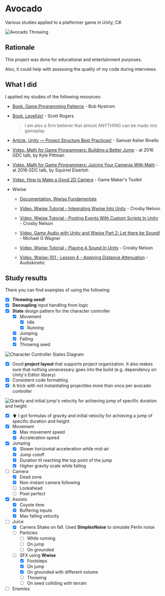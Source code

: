 # Avocado

Various studies applied to a platformer game in Unity, C#.

![Avocado Throwing](./Documentation/avocado-throwing-loop.gif)

## Rationale

This project was done for educational and entertainment purposes.

Also, it could help with assessing the quality of my code during interviews.

## What I did

I applied my studies of the following resources:

- [Book. Game Programming Patterns](https://gameprogrammingpatterns.com/) - Bob Nystrom

- [Book. LevelUp!](https://www.amazon.com/Level-Guide-Great-Video-Design/dp/1118877160) - Scott Rogers

    > I am also a firm believer that almost ANYTHING can be made into gameplay

- [Article. Unity — Project Structure Best Practices!](https://sam-16930.medium.com/unity-project-structure-a694792cefed) - Samuel Asher Rivello

- [Video. Math for Game Programmers: Building a Better Jump](https://www.youtube.com/watch?v=hG9SzQxaCm8) - at 2016 GDC talk, by Kyle Pittman

- [Video. Math for Game Programmers: Juicing Your Cameras With Math](https://www.youtube.com/watch?v=tu-Qe66AvtY) - at 2016 GDC talk, by Squirrel Eiserloh

- [Video. How to Make a Good 2D Camera](https://www.youtube.com/watch?v=TdWFzpgnljs) - Game Maker's Toolkit

- Wwise

  - [Documentation. Wwise Fundamentals](https://www.audiokinetic.com/fr/library/edge/?source=WwiseFundamentalApproach&id=wwise_fundamentals)

  - [Video. Wwise Tutorial - Integrating Wwise Into Unity](https://www.youtube.com/watch?v=qEfQtAM1z4o) - Crosby Nelson

  - [Video. Wwise Tutorial - Posting Events With Custom Scripts In Unity](https://www.youtube.com/watch?v=_voQkyAOckI) - Crosby Nelson

  - [Video. Game Audio with Unity and Wwise Part 2: Let there be Sound!](https://www.youtube.com/watch?v=i2gPkgqVHf4) -  Michael G Wagner

  - [Video. Wwise Tutorial - Playing A Sound In Unity](https://www.youtube.com/watch?v=5Ta1PZmVXik) - Crosby Nelson

  - [Video. Wwise-101 - Lesson 4 - Applying Distance Attenuation](https://www.youtube.com/watch?v=F1eMxm4tu8s) - Audiokinetic

## Study results

There you can find examples of using the following:

- [x] **Throwing seed!**
- [x] **Decoupling** input handling from logic
- [x] **State** design pattern for the character controller
  - [x] Movement
    - [x] Idle
    - [x] Running
  - [x] Jumping
  - [x] Falling
  - [x] Throwing seed

![Character Controller States Diagram](./Documentation/state-machine.jpg)

- [x] Good **project layout** that supports project organization. It also makes sure that nothing unnecessary goes into the build (e.g. dependency on Unity's Editor library)
- [x] Consistent code formatting
- [x] A trick with not instantiating projectiles more than once per avocado controller

![Gravity and initial jump's velocity for achieving jump of specific duration and height](./Documentation/jump-formula.jpg)

- [x] :arrow_up: I got formulas of gravity and initial velocity for achieving a jump of specific duration and height
- [x] Movement
  - [x] Max movement speed
  - [x] Acceleration speed
- [x] Jumping
  - [x] Slower horizontal acceleration while mid-air
  - [x] Jump cutoff
  - [x] Duration til reaching the top point of the jump
  - [x] Higher gravity scale while falling
- [ ] Camera
  - [x] Dead zone
  - [x] Non-instant camera following
  - [ ] Lookahead
  - [ ] Pixel perfect
- [x] Assists
  - [x] Coyote time
  - [x] Buffering inputs
  - [x] Max falling velocity
- [ ] Juice
  - [x] Camera Shake on fall. Used **SimplexNoise** to simulate Perlin noise
  - [ ] Particles
    - [ ] While running
    - [ ] On jump
    - [ ] On grounded
  - [ ] SFX using **Wwise**
    - [x] Footsteps
    - [x] On jump
    - [x] On grounded with different volume
    - [ ] Throwing
    - [ ] On seed colliding with terrain
- [ ] Enemies
